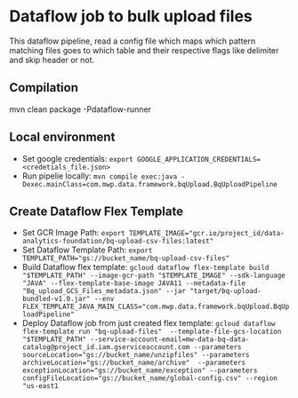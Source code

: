 # Dataflow job to bulk upload files
This dataflow pipeline, read a config file which maps which pattern matching files goes to which table and their respective flags like delimiter and skip header or not.

## Compilation
mvn clean package -Pdataflow-runner

## Local environment
* Set google credentials: ```export GOOGLE_APPLICATION_CREDENTIALS=<credetials_file.json>```
* Run pipelie locally: ```mvn compile exec:java -Dexec.mainClass=com.mwp.data.framework.bqUpload.BqUploadPipeline```

## Create Dataflow Flex Template
* Set GCR Image Path: ```export TEMPLATE_IMAGE="gcr.io/project_id/data-analytics-foundation/bq-upload-csv-files:latest"```
* Set Dataflow Template Path: ```export TEMPLATE_PATH="gs://bucket_name/bq-upload-csv-files"```
* Build Dataflow flex template: ```gcloud dataflow flex-template build "$TEMPLATE_PATH" --image-gcr-path "$TEMPLATE_IMAGE" --sdk-language "JAVA" --flex-template-base-image JAVA11 --metadata-file "Bq_upload_GCS_Files_metadata.json" --jar "target/bq-upload-bundled-v1.0.jar" --env FLEX_TEMPLATE_JAVA_MAIN_CLASS="com.mwp.data.framework.bqUpload.BqUploadPipeline"```
* Deploy Dataflow job from just created flex template: ```gcloud dataflow flex-template run "bq-upload-files"  --template-file-gcs-location "$TEMPLATE_PATH" --service-account-email=mw-data-bq-data-catalog@project_id.iam.gserviceaccount.com --parameters sourceLocation="gs://bucket_name/unzipfiles" --parameters archiveLocation="gs://bucket_name/archive"  --parameters exceptionLocation="gs://bucket_name/exception" --parameters configFileLocation="gs://bucket_name/global-config.csv" --region "us-east1```
